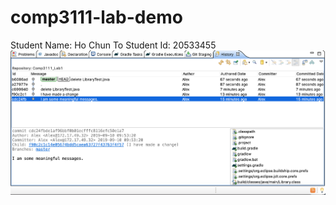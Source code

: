 # comp3111-lab-demo
Student Name: Ho Chun To 
Student Id: 20533455
![alt text](https://github.com/cthoab/comp3111-lab-demo/blob/master/Screenshot%202019-09-10%20at%2010.08.50%20AM.png)
